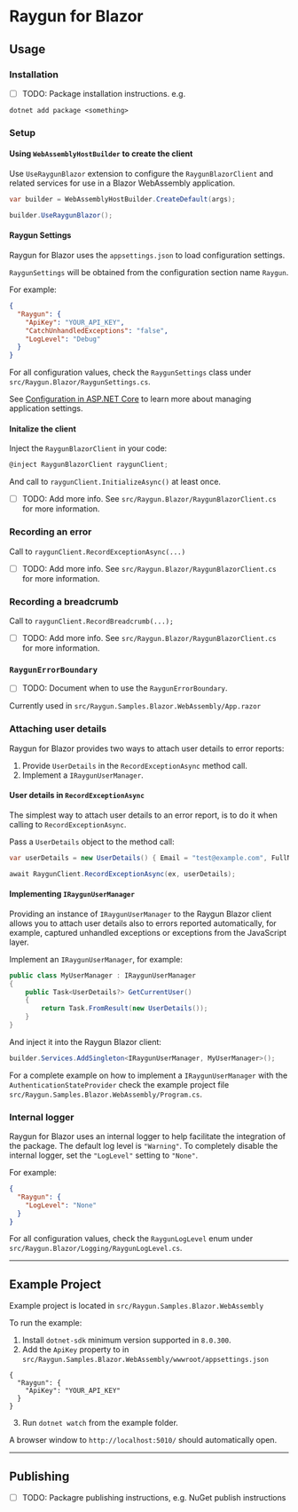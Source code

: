 # Raygun for Blazor

## Usage

### Installation

- [ ] TODO: Package installation instructions. e.g.

```
dotnet add package <something>
```

### Setup

#### Using `WebAssemblyHostBuilder` to create the client

Use `UseRaygunBlazor` extension to configure the `RaygunBlazorClient` and related services for use in a Blazor WebAssembly application.

```cs
var builder = WebAssemblyHostBuilder.CreateDefault(args);

builder.UseRaygunBlazor();
```

#### Raygun Settings

Raygun for Blazor uses the `appsettings.json` to load configuration settings.

`RaygunSettings` will be obtained from the configuration section name `Raygun`.

For example:

```json
{
  "Raygun": {
    "ApiKey": "YOUR_API_KEY",
    "CatchUnhandledExceptions": "false",
    "LogLevel": "Debug"
  }
}
```

For all configuration values, check the `RaygunSettings` class under `src/Raygun.Blazor/RaygunSettings.cs`.

See [Configuration in ASP.NET Core](https://learn.microsoft.com/en-us/aspnet/core/fundamentals/configuration/?view=aspnetcore-8.0) to learn more about managing application settings.

#### Initalize the client

Inject the `RaygunBlazorClient` in your code:

```cs
@inject RaygunBlazorClient raygunClient;
```

And call to `raygunClient.InitializeAsync()` at least once.

- [ ] TODO: Add more info. See `src/Raygun.Blazor/RaygunBlazorClient.cs` for more information.

### Recording an error

Call to `raygunClient.RecordExceptionAsync(...)`

- [ ] TODO: Add more info. See `src/Raygun.Blazor/RaygunBlazorClient.cs` for more information.

### Recording a breadcrumb

Call to `raygunClient.RecordBreadcrumb(...);`

- [ ] TODO: Add more info. See `src/Raygun.Blazor/RaygunBlazorClient.cs` for more information.

### `RaygunErrorBoundary`

- [ ] TODO: Document when to use the `RaygunErrorBoundary`.

Currently used in `src/Raygun.Samples.Blazor.WebAssembly/App.razor`

### Attaching user details

Raygun for Blazor provides two ways to attach user details to error reports:

1. Provide `UserDetails` in the `RecordExceptionAsync` method call.
2. Implement a `IRaygunUserManager`.

#### User details in `RecordExceptionAsync`

The simplest way to attach user details to an error report, is to do it when calling to `RecordExceptionAsync`.

Pass a `UserDetails` object to the method call:

```cs
var userDetails = new UserDetails() { Email = "test@example.com", FullName = "Test User", UserId = "123456" };

await RaygunClient.RecordExceptionAsync(ex, userDetails);
```

#### Implementing `IRaygunUserManager`

Providing an instance of `IRaygunUserManager` to the Raygun Blazor client allows you to attach user details also to errors reported automatically, for example, captured unhandled exceptions or exceptions from the JavaScript layer.

Implement an `IRaygunUserManager`, for example:

```cs
public class MyUserManager : IRaygunUserManager
{
    public Task<UserDetails?> GetCurrentUser()
    {
        return Task.FromResult(new UserDetails());
    }
}
```

And inject it into the Raygun Blazor client:

```cs
builder.Services.AddSingleton<IRaygunUserManager, MyUserManager>();
```

For a complete example on how to implement a `IRaygunUserManager` with the `AuthenticationStateProvider` check the example project file `src/Raygun.Samples.Blazor.WebAssembly/Program.cs`.

### Internal logger

Raygun for Blazor uses an internal logger to help facilitate the integration of the package.
The default log level is `"Warning"`.
To completely disable the internal logger, set the `"LogLevel"` setting to `"None"`.

For example:

```json
{
  "Raygun": {
    "LogLevel": "None"
  }
}
```

For all configuration values, check the `RaygunLogLevel` enum under `src/Raygun.Blazor/Logging/RaygunLogLevel.cs`.

---

## Example Project

Example project is located in `src/Raygun.Samples.Blazor.WebAssembly`

To run the example:

1. Install `dotnet-sdk` minimum version supported in `8.0.300`.
2. Add the `ApiKey` property to in `src/Raygun.Samples.Blazor.WebAssembly/wwwroot/appsettings.json`

```
{
  "Raygun": {
    "ApiKey": "YOUR_API_KEY"
  }
}
```

3. Run `dotnet watch` from the example folder.

A browser window to `http://localhost:5010/` should automatically open.

---

## Publishing

- [ ] TODO: Packagre publishing instructions, e.g. NuGet publish instructions
